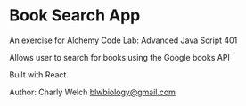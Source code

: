 # Book Search App

An exercise for Alchemy Code Lab: Advanced Java Script 401

Allows user to search for books using the Google books API

Built with React

Author: Charly Welch <blwbiology@gmail.com>

